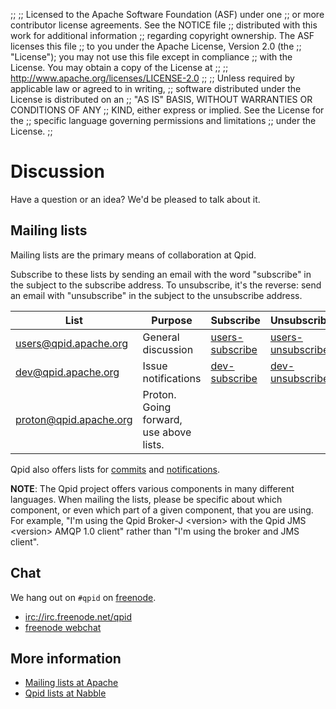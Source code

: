 ;;
;; Licensed to the Apache Software Foundation (ASF) under one
;; or more contributor license agreements.  See the NOTICE file
;; distributed with this work for additional information
;; regarding copyright ownership.  The ASF licenses this file
;; to you under the Apache License, Version 2.0 (the
;; "License"); you may not use this file except in compliance
;; with the License.  You may obtain a copy of the License at
;; 
;;   http://www.apache.org/licenses/LICENSE-2.0
;; 
;; Unless required by applicable law or agreed to in writing,
;; software distributed under the License is distributed on an
;; "AS IS" BASIS, WITHOUT WARRANTIES OR CONDITIONS OF ANY
;; KIND, either express or implied.  See the License for the
;; specific language governing permissions and limitations
;; under the License.
;;

# Discussion

Have a question or an idea?  We'd be pleased to talk about it.

## Mailing lists

Mailing lists are the primary means of collaboration at Qpid.

Subscribe to these lists by sending an email with the word "subscribe"
in the subject to the subscribe address.  To unsubscribe, it's the
reverse: send an email with "unsubscribe" in the subject to the
unsubscribe address.

| List | Purpose | Subscribe | Unsubscribe | Archive | 
|------|---------|-----------|-------------|---------|
| [users@qpid.apache.org](http://mail-archives.apache.org/mod_mbox/qpid-users/) | General discussion | [users-subscribe](mailto:users-subscribe@qpid.apache.org) | [users-unsubscribe](mailto:users-unsubscribe@qpid.apache.org) | [Nabble](http://qpid.2158936.n2.nabble.com/Apache-Qpid-users-f2158936.html) |
| [dev@qpid.apache.org](http://mail-archives.apache.org/mod_mbox/qpid-dev/) | Issue notifications | [dev-subscribe](mailto:dev-subscribe@qpid.apache.org) | [dev-unsubscribe](mailto:dev-unsubscribe@qpid.apache.org) | [Nabble](http://qpid.2158936.n2.nabble.com/Apache-Qpid-developers-f7254403.html) |
| [proton@qpid.apache.org](http://mail-archives.apache.org/mod_mbox/qpid-proton/) | Proton. Going forward, use above lists. |  | | [Nabble](http://qpid.2158936.n2.nabble.com/Apache-Qpid-Proton-f7580687.html) |

Qpid also offers lists for
[commits]({{site_url}}/source-code.html#commits-list) and
[notifications]({{site_url}}/source-code.html#notifications-list).

**NOTE**: The Qpid project offers various components in many different
languages. When mailing the lists, please be specific about which
component, or even which part of a given component, that you are
using. For example, "I'm using the Qpid Broker-J
&lt;version&gt; with the Qpid JMS &lt;version&gt; AMQP 1.0 client"
rather than "I'm using the broker and JMS client".

## Chat

We hang out on `#qpid` on [freenode](https://freenode.net).

 - <a href="irc://irc.freenode.net/qpid">irc://irc.freenode.net/qpid</a>
 - [freenode webchat](http://webchat.freenode.net/?channels=#qpid)

## More information
 
 - [Mailing lists at Apache](http://www.apache.org/foundation/mailinglists.html)
 - [Qpid lists at Nabble](http://qpid.2158936.n2.nabble.com/)
